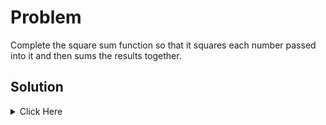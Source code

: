 # Problem

Complete the square sum function so that it squares each number passed into it and then sums the results together.


## Solution

<details>
	<Summary> Click Here </summary>

```cpp


int square_sum(const vector<int>& numbers) {

    int sum = 0;
    
    for (int num : numbers) {
        sum += num * num;
    }
    
    return sum;
}

</details>